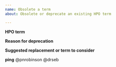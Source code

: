 ```yaml
---
name: Obsolete a term
about: Obsolete or deprecate an existing HPO term

---
```


**HPO term**


**Reason for deprecation**


**Suggested replacement or term to consider**


**ping**
@pnrobinson
@drseb